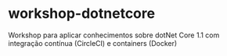 # workshop-dotnetcore
Workshop para aplicar conhecimentos sobre dotNet Core 1.1 com integração contínua  (CircleCI) e containers (Docker)
